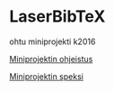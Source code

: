 # LaserBibTeX

ohtu miniprojekti k2016

[Miniprojektin ohjeistus](https://github.com/mluukkai/ohtu2016/wiki/miniprojekti)

[Miniprojektin speksi](https://github.com/mluukkai/ohtu2016/wiki/miniprojekti-speksi)
